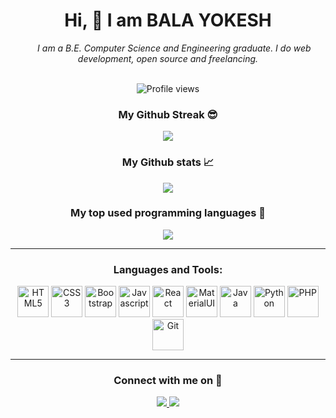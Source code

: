 <div align="center">
  <h1>
    Hi, 👋 I am BALA YOKESH
  </h1>
  <i>
    &nbsp;&nbsp;&nbsp;&nbsp;&nbsp;I am a B.E. Computer Science and Engineering graduate.  I do web development, open source and freelancing.
  </i>
</div>

<br />

<p align='center'>
  <img src='https://komarev.com/ghpvc/?username=your-github-balayokesh&color=brightgreen' alt='Profile views' align='center' />
</p>

<h3 align='center'>My Github Streak 😎</h3>
<p align='center'>
  <img src='https://github-readme-streak-stats.herokuapp.com/?user=balayokesh&theme=dracula' align='center' />
</p>

<h3 align='center'>My Github stats 📈</h3>
<p align='center'>
  <img src='https://github-readme-stats.vercel.app/api?username=balayokesh&count_private=true&show_icons=true&theme=dracula' align='center' />
</p>

<h3 align='center'>My top used programming languages 🥇</h3>
<p align='center'>
  <img src='https://github-readme-stats.vercel.app/api/top-langs/?username=balayokesh&theme=dracula' />
</p>

<hr />

<h3 align="center">Languages and Tools:</h3>

<p align='center'>
  <img src="https://cdn.jsdelivr.net/gh/devicons/devicon/icons/html5/html5-plain-wordmark.svg" width='50' title='HTML5' alt='HTML5' />
  <img src='https://cdn.jsdelivr.net/gh/devicons/devicon/icons/css3/css3-plain-wordmark.svg' width='50' title='CSS3' alt='CSS3' />
  <img src='https://cdn.jsdelivr.net/gh/devicons/devicon/icons/bootstrap/bootstrap-plain-wordmark.svg' width='50' title='Bootstrap' alt='Bootstrap' />
  <img src='https://cdn.jsdelivr.net/gh/devicons/devicon/icons/javascript/javascript-plain.svg' width='50' title='Javascript' alt='Javascript' />
  <img src='https://cdn.jsdelivr.net/gh/devicons/devicon/icons/react/react-original-wordmark.svg' width='50' title='React' alt='React' />
  <img src='https://cdn.jsdelivr.net/gh/devicons/devicon/icons/materialui/materialui-original.svg' width='50' title='MaterialUI' alt='MaterialUI' />
  <img src='https://cdn.jsdelivr.net/gh/devicons/devicon/icons/java/java-original.svg' width='50' title='Java' alt='Java' />
  <img src='https://cdn.jsdelivr.net/gh/devicons/devicon/icons/python/python-original-wordmark.svg' width='50' title='Python' alt='Python' />
  <img src='https://cdn.jsdelivr.net/gh/devicons/devicon/icons/php/php-plain.svg' width='50' title='PHP' alt='PHP' />
  <img src="https://cdn.jsdelivr.net/gh/devicons/devicon/icons/git/git-original.svg" width='50' title='Git' alt='Git' />
</p>
  
<hr />

<h3 align='center'>Connect with me on 🤝</h3>
<p align='center'>
  <a href='https://linkedin.com/in/balayokeshmani'>
    <img src="https://img.shields.io/badge/LinkedIn-0077B5?style=for-the-badge&logo=linkedin&logoColor=white">
  </a>
  <a href='https://twitter.com/balayokeshmani'>
    <img src="https://img.shields.io/badge/Twitter-0077B5?style=for-the-badge&logo=twitter&logoColor=white">
  </a>
</p>

